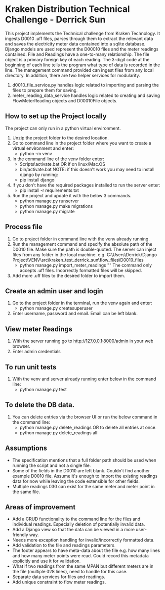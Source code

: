# Kraken Distribution Technical Challenge - Derrick Sun
This project implements the Technical challenge from Kraken Technology. It ingests D0010 .uff files, parses through them to extract the relevant data and saves the electricity meter data contained into a sqlite database.
Django models are used represent the D00010 files and the meter readings contained. File and Readings have a one-to-many relationship. The file object is a primary foreign key of each reading.
The 3-digit code at the beginning of each line tells the program what type of data is recorded in the line.
The management command provided can ingest files from any local directory. In addition, there are two helper services for modularity.
1. d0010_file_service.py handles logic related to importing and parsing the files to prepare them for saving.
2. meter_reading_data_service handles logic related to creating and saving FlowMeterReading objects and D00010File objects.

## How to set up the Project locally
The project can only run in a python virtual environment.
1. Unzip the project folder to the desired location.
2. Go to command line in the project folder where you want to create a virtual environment and enter: 
   - python -m venv <environmentname>
3. In the command line of the venv folder enter: 
   - Scripts\activate.bat
   OR if on linux/Mac.OS
   - bin/activate.bat 
   NOTE: if this doesn't work you may need to install django by running:
   - pip install django
4. If you don't have the required packages installed to run the server enter:
   - pip install -r requirements.txt 
5. Run the project and update it with the below 3 commands.
   - python manage.py runserver
   - python manage.py make migrations 
   - python manage.py migrate

## Process file 
1. Go to project folder in command line with the venv already running.
2. Run the management command and specify the absolute path of the D0010 file. Make sure the path is double-quoted. The server can inject files from any folder in the local machine. e.g. C:\Users\Derrick\Django Project\VENV\src\kraken_test_derrick_sun\flow_files\D0010_files
   - python manage.py import_meter_readings "<folder path>"
   The command only accepts .uff files. Incorrectly formatted files will be skipped.
3. Add more .uff files to the desired folder to import them.


## Create an admin user and login
1. Go to the project folder in the terminal, run the venv again and enter:
   - python manage.py createsuperuser
2. Enter username, password and email. Email can be left blank.

## View meter Readings
1. With the server running go to http://127.0.0.1:8000/admin in your web browser.
2. Enter admin credentials

## To run unit tests
1. With the venv and server already running enter below in the command line:
   - python manage.py test

## To delete the DB data.
1. You can delete entries via the browser UI or run the below command in the command line:
   - python manage.py delete_readings <file name>
   OR to delete all entries at once:
   - python manage.py delete_readings all

## Assumptions
- The specification mentions that a full folder path should be used when running the script and not a single file.
- Some of the fields in the D0010 are left blank. Couldn't find another example D0010 file. Assume it's enough to import the existing readings data for now while leaving the code extensible for other fields.
- Multiple readings 030 can exist for the same meter and meter point in the same file.


## Areas of improvement
- Add a CRUD functionality to the command line for the files and individual readings. Especially deletion of 
  potentially invalid data.
- Add a Django view so that the data can be viewed in a more user-friendly way.
- Needs more exception handling for invalid/incorrectly formatted data.
- Add validation to the file and readings parameters.
- The footer appears to have meta-data about the file e.g. how many lines and how many meter points were read. Could record this metadata explicitly and use it for validation.
- What if two readings from the same MPAN but different meters are in the file (multiple 028 lines), need to handle for this case.
- Separate data services for files and readings.
- Add unique constraint to flow meter readings.